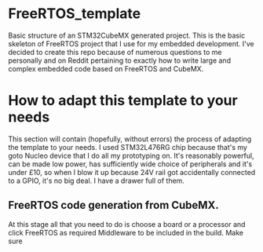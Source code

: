 # FreeRTOS_template
Basic structure of an STM32CubeMX generated project.
This is the basic skeleton of FreeRTOS project that I use for my embedded development. I've decided to create this repo because of numerous questions to me personally and on Reddit pertaining to exactly how to write large and complex embedded code based on FreeRTOS and CubeMX.

# How to adapt this template to your needs
This section will contain (hopefully, without errors) the process of adapting the template to your needs.
I used STM32L476RG chip because that's my goto Nucleo device that I do all my prototyping on. It's reasonably powerful, can be made low power, has sufficiently wide choice of peripherals and it's under £10, so when I blow it up because 24V rail got accidentally connected to a GPIO, it's no big deal. I have a drawer full of them.

## FreeRTOS code generation from CubeMX.
At this stage all that you need to do is choose a board or a processor and click FreeRTOS as required Middleware to be included in the build.
Make sure 
